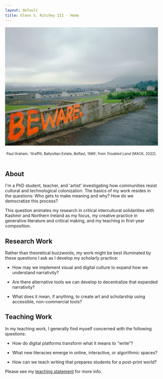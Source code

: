 ```yaml
---
layout: default
title: Glenn S. Ritchey III - Home
---
```

![Featured Image](assets/images/graham-beware.jpg)

<center><small>Paul Graham, ‘Graffiti, Ballysillan Estate, Belfast, 1986’, from <i>Troubled Land</i> (MACK, 2022).</small></center>

<br>

## About

I'm a PhD student, teacher, and 'artist' investigating how communities resist cultural and technological colonization. The basics of my work resides in the questions: Who gets to make meaning and why? How do we democratize this process?

This question animates my research in critical intercultural solidarities with Kashmir and Northern Ireland as my focus, my creative practice in generative literature and critical making, and my teaching in first-year composition.

## Research Work
Rather than theoretical buzzwords, my work might be best illuminated by these questions I ask as I develop my scholarly practice:

- How may we implement visual and digital culture to expand how we understand narrativity?

- Are there alternative tools we can develop to decentralize that expanded narrativity?

- What does it mean, if anything, to create art and scholarship using accessible, non-commercial tools?

## Teaching Work

In my teaching work, I generally find myself concerned with the following questions:

- How do digital platforms transform what it means to “write”?

- What new literacies emerge in online, interactive, or algorithmic spaces?

- How can we teach writing that prepares students for a post-print world?

Please see my [teaching statement](/teaching/index.md) for more info.